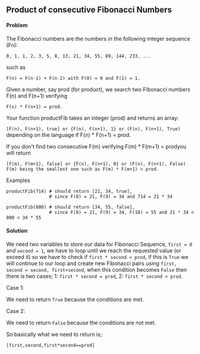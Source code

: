 ## Product of consecutive Fibonacci Numbers

#### Problem

The Fibonacci numbers are the numbers in the following integer sequence (Fn):
```
0, 1, 1, 2, 3, 5, 8, 13, 21, 34, 55, 89, 144, 233, ...
```
such as
```
F(n) = F(n-1) + F(n-2) with F(0) = 0 and F(1) = 1.
```
Given a number, say prod (for product), we search two Fibonacci numbers F(n) and F(n+1) verifying
```
F(n) * F(n+1) = prod.
```
Your function productFib takes an integer (prod) and returns an array:

`[F(n), F(n+1), true] or {F(n), F(n+1), 1} or (F(n), F(n+1), True)`
depending on the language if F(n) * F(n+1) = prod.

If you don't find two consecutive F(m) verifying F(m) * F(m+1) = prodyou will return
```
[F(m), F(m+1), false] or {F(n), F(n+1), 0} or (F(n), F(n+1), False)
F(m) being the smallest one such as F(m) * F(m+1) > prod.
```
Examples
```
productFib(714) # should return [21, 34, true], 
                # since F(8) = 21, F(9) = 34 and 714 = 21 * 34

productFib(800) # should return [34, 55, false], 
                # since F(8) = 21, F(9) = 34, F(10) = 55 and 21 * 34 < 800 < 34 * 55
```

#### Solution

We need two variables to store our data for Fibonacci Sequence, `first = 0` and `second = 1`, we have to loop until we reach the requested value (or exceed it) so we have to check if `first * second < prod`, if this is `True` we will continue to our loop and create new Fibonacci pairs using `first, second = second, first+second`, when this condition becomes `False` then there is two cases; 1: `first * second = prod`, 2: `first * second > prod`.

Case 1:

We need to return `True` because the conditions are met.

Case 2: 

We need to return `False` because the conditions are not met.

So basically what we need to return is;

`[first,second,first*second==prod]`
